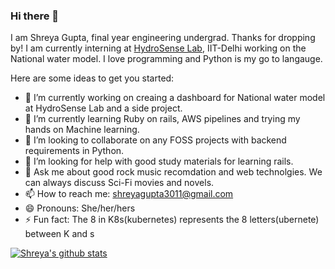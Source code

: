 ### Hi there 👋

I am Shreya Gupta, final year engineering undergrad. Thanks for dropping by! I am currently interning at [HydroSense Lab](https://github.com/hydrosenselab), IIT-Delhi working on the National water model. I love programming and Python is my go to langauge. 

Here are some ideas to get you started:

- 🔭 I’m currently working on creaing a dashboard for National water model at HydroSense Lab and a side project. 
- 🌱 I’m currently learning Ruby on rails, AWS pipelines and trying my hands on Machine learning. 
- 👯 I’m looking to collaborate on any FOSS projects with backend requirements in Python. 
- 🤔 I’m looking for help with good study materials for learning rails. 
- 💬 Ask me about good rock music recomdation and web technolgies. We can always discuss Sci-Fi movies and novels. 
- 📫 How to reach me: shreyagupta3011@gmail.com
- 😄 Pronouns: She/her/hers
- ⚡ Fun fact: The 8 in K8s(kubernetes) represents the 8 letters(ubernete) between K and s

[![Shreya's github stats](https://github-readme-stats.vercel.app/api?username=shreyagupta30&show_icons=true)](https://github.com/shreyagupta30/github-readme-stats)

